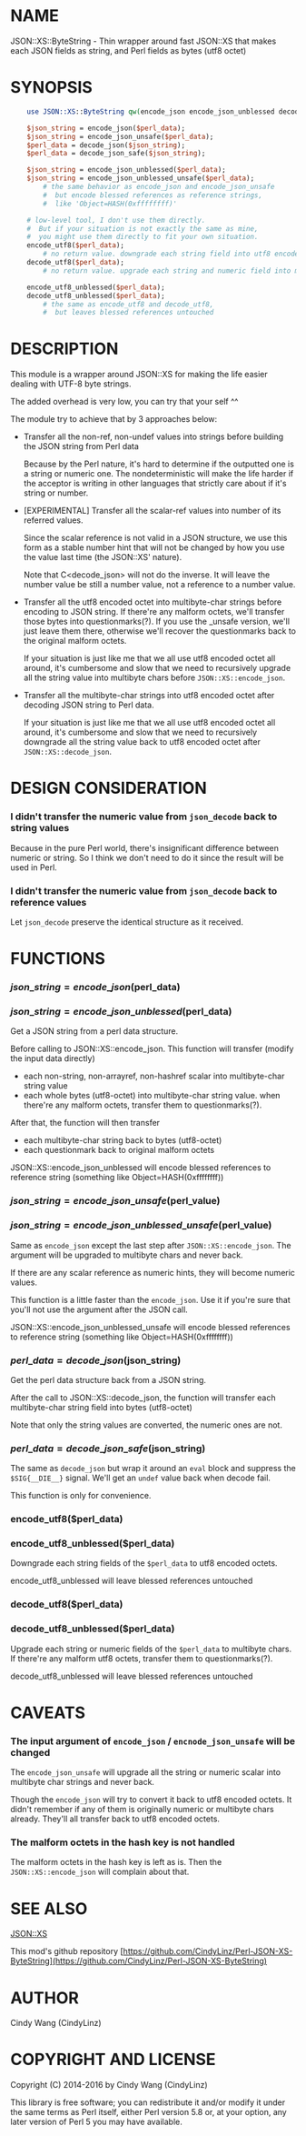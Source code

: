 # NAME

JSON::XS::ByteString - Thin wrapper around fast JSON::XS that makes each JSON fields as string, and Perl fields as bytes (utf8 octet)

# SYNOPSIS

```perl
    use JSON::XS::ByteString qw(encode_json encode_json_unblessed decode_json decode_json_safe encode_utf8 decode_utf8 encode_utf8_unblessed decode_utf8_unblessed);

    $json_string = encode_json($perl_data);
    $json_string = encode_json_unsafe($perl_data);
    $perl_data = decode_json($json_string);
    $perl_data = decode_json_safe($json_string);

    $json_string = encode_json_unblessed($perl_data);
    $json_string = encode_json_unblessed_unsafe($perl_data);
        # the same behavior as encode_json and encode_json_unsafe
        #  but encode blessed references as reference strings,
        #  like 'Object=HASH(0xffffffff)'

    # low-level tool, I don't use them directly.
    #  But if your situation is not exactly the same as mine,
    #  you might use them directly to fit your own situation.
    encode_utf8($perl_data);
        # no return value. downgrade each string field into utf8 encoded octet
    decode_utf8($perl_data);
        # no return value. upgrade each string and numeric field into multibyte chars,

    encode_utf8_unblessed($perl_data);
    decode_utf8_unblessed($perl_data);
        # the same as encode_utf8 and decode_utf8,
        #  but leaves blessed references untouched
```

# DESCRIPTION

This module is a wrapper around JSON::XS for making the life easier dealing with UTF-8 byte strings.

The added overhead is very low, you can try that your self ^^

The module try to achieve that by 3 approaches below:

- Transfer all the non-ref, non-undef values into strings before building the JSON string from Perl data

  Because by the Perl nature, it's hard to determine if the outputted one is a string or numeric one.
  The nondeterministic will make the life harder if the acceptor is writing in other languages
  that strictly care about if it's string or number.

- [EXPERIMENTAL] Transfer all the scalar-ref values into number of its referred values.

  Since the scalar reference is not valid in a JSON structure, we use this form as a stable number hint
  that will not be changed by how you use the value last time (the JSON::XS' nature).

  Note that C<decode_json> will not do the inverse. It will leave the number value be still a number value,
  not a reference to a number value.


- Transfer all the utf8 encoded octet into multibyte-char strings before encoding to JSON string.
  If there're any malform octets, we'll transfer those bytes into questionmarks(?).
  If you use the \_unsafe version, we'll just leave them there, otherwise we'll recover the questionmarks back
  to the original malform octets.

  If your situation is just like me that we all use utf8 encoded octet all around,
  it's cumbersome and slow that we need to recursively upgrade all the string value into multibyte chars
  before `JSON::XS::encode_json`.

- Transfer all the multibyte-char strings into utf8 encoded octet after decoding JSON string
to Perl data.

  If your situation is just like me that we all use utf8 encoded octet all around,
  it's cumbersome and slow that we need to recursively downgrade all the string value back to utf8 encoded octet
  after `JSON::XS::decode_json`.

# DESIGN CONSIDERATION

### I didn't transfer the numeric value from `json_decode` back to string values

Because in the pure Perl world, there's insignificant difference between numeric or string.
So I think we don't need to do it since the result will be used in Perl.

### I didn't transfer the numeric value from `json_decode` back to reference values

Let `json_decode` preserve the identical structure as it received.


# FUNCTIONS

### $json\_string = encode\_json($perl\_data)
### $json\_string = encode\_json\_unblessed($perl\_data)

Get a JSON string from a perl data structure.

Before calling to JSON::XS::encode\_json. This function will transfer (modify the input data directly)

- each non-string, non-arrayref, non-hashref scalar into multibyte-char string value
- each whole bytes (utf8-octet) into multibyte-char string value. when there're any malform octets, transfer them to questionmarks(?).

After that, the function will then transfer

- each multibyte-char string back to bytes (utf8-octet)
- each questionmark back to original malform octets

JSON::XS::encode\_json\_unblessed will encode blessed references to
reference string (something like Object=HASH(0xffffffff))

### $json\_string = encode\_json\_unsafe($perl\_value)
### $json\_string = encode\_json\_unblessed\_unsafe($perl\_value)

Same as `encode_json` except the last step after `JSON::XS::encode_json`.
The argument will be upgraded to multibyte chars and never back.

If there are any scalar reference as numeric hints,
they will become numeric values.

This function is a little faster than the `encode_json`.
Use it if you're sure that you'll not use the argument after the JSON call.

JSON::XS::encode\_json\_unblessed\_unsafe will encode blessed references
to reference string (something like Object=HASH(0xffffffff))

### $perl\_data = decode\_json($json\_string)

Get the perl data structure back from a JSON string.

After the call to JSON::XS::decode\_json, the function
will transfer each multibyte-char string field into bytes (utf8-octet)

Note that only the string values are converted, the numeric ones are not.

### $perl\_data = decode\_json\_safe($json\_string)

The same as `decode_json` but wrap it around an `eval` block and suppress
the `$SIG{__DIE__}` signal.
We'll get an `undef` value back when decode fail.

This function is only for convenience.

### encode\_utf8($perl\_data)
### encode\_utf8\_unblessed($perl\_data)

Downgrade each string fields of the `$perl_data` to utf8 encoded octets.

encode\_utf8\_unblessed will leave blessed references untouched

### decode\_utf8($perl\_data)
### decode\_utf8\_unblessed($perl\_data)

Upgrade each string or numeric fields of the `$perl_data` to multibyte chars.
If there're any malform utf8 octets, transfer them to questionmarks(?).

decode\_utf8\_unblessed will leave blessed references untouched

# CAVEATS

### The input argument of `encode_json` / `encnode_json_unsafe` will be changed

The `encode_json_unsafe` will upgrade all the string or numeric scalar into multibyte char strings
and never back.

Though the `encode_json` will try to convert it back to utf8 encoded octets.
It didn't remember if any of them is originally numeric or multibyte chars already.
They'll all transfer back to utf8 encoded octets.

### The malform octets in the hash key is not handled

The malform octets in the hash key is left as is.
Then the `JSON::XS::encode_json` will complain about that.

# SEE ALSO

[JSON::XS](https://metacpan.org/pod/JSON::XS)

This mod's github repository [https://github.com/CindyLinz/Perl-JSON-XS-ByteString](https://github.com/CindyLinz/Perl-JSON-XS-ByteString)

# AUTHOR

Cindy Wang (CindyLinz)

# COPYRIGHT AND LICENSE

Copyright (C) 2014-2016 by Cindy Wang (CindyLinz)

This library is free software; you can redistribute it and/or modify
it under the same terms as Perl itself, either Perl version 5.8 or,
at your option, any later version of Perl 5 you may have available.
